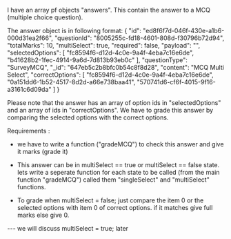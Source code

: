 I have an array pf objects "answers". This contain the answer to a MCQ (multiple choice question).

The answer object is in following format:
{
    "id": "ed8f6f7d-046f-430e-a1b6-000d31ea2f66",
    "questionId": "8005255c-fd18-4601-808d-f30796b72d94",
    "totalMarks": 10,
    "multiSelect": true,
    "required": false,
    "payload": "",
    "selectedOptions": [
        "fc8594f6-d12d-4c0e-9a4f-4eba7c16e6de",
        "b41628b2-1fec-4914-9a6d-7d813b93eb0c"
    ],
    "questionType": "SurveyMCQ",
    "_id": "647eb5c2b8bfc0b54c8f8d28",
    "content": "MCQ Multi Select",
    "correctOptions": [
        "fc8594f6-d12d-4c0e-9a4f-4eba7c16e6de",
        "0a151dd6-1b52-4517-8d2d-a66e738baa41",
        "570741d6-cf6f-4015-9f16-a3161c6d09da"
    ]
}

Please note that the answer has an array of option ids in "selectedOptions" and an array of ids in "correctOptions". We have to grade this answer by comparing the selected options with the correct options.

Requirements :
- we have to write a function ("gradeMCQ") to check this answer and give it marks (grade it)
- This answer can be in multiSelect == true or multiSelect == false state.
lets write a seperate function for each state to be called (from the main function "gradeMCQ")  called them "singleSelect" and "multiSelect" functions. 

- To grade when  multiSelect = false; just compare the item 0 or the selected options with item 0 of correct options. if it matches give full marks else give 0.

--- we will discuss multiSelect = true; later

